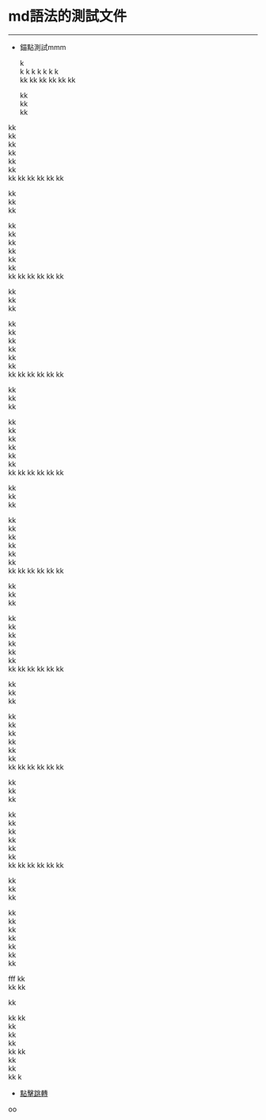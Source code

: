 # md語法的測試文件
---
* 錨點測試<span id="jump">mmm</span>











  k  
  k
  k
  k
  k
  k
  k
  k  
  kk
  kk kk
  kk
  kk
  kk  

  kk  
  kk  
  kk  
  >

kk  
kk  
kk  
kk  
kk  
kk  
kk    kk kk
  kk
  kk
  kk  

  kk  
  kk  
  kk  
  >

kk  
kk  
kk  
kk  
kk  
kk  
kk    kk kk
  kk
  kk
  kk  

  kk  
  kk  
  kk  
  >

kk  
kk  
kk  
kk  
kk  
kk  
kk    kk kk
  kk
  kk
  kk  

  kk  
  kk  
  kk  
  >

kk  
kk  
kk  
kk  
kk  
kk  
kk    kk kk
  kk
  kk
  kk  

  kk  
  kk  
  kk  
  >

kk  
kk  
kk  
kk  
kk  
kk  
kk    kk kk
  kk
  kk
  kk  

  kk  
  kk  
  kk  
  >

kk  
kk  
kk  
kk  
kk  
kk  
kk    kk kk
  kk
  kk
  kk  

  kk  
  kk  
  kk  
  >

kk  
kk  
kk  
kk  
kk  
kk  
kk    kk kk
  kk
  kk
  kk  

  kk  
  kk  
  kk  
  >

kk  
kk  
kk  
kk  
kk  
kk  
kk    kk kk
  kk
  kk
  kk  

  kk  
  kk  
  kk  
  >

kk  
kk  
kk  
kk  
kk  
kk  
kk  
























  fff
  kk  
  kk
  kk  

  kk  

  kk
  kk  
  kk  
  kk  
  kk  
  kk
    kk  
kk  
kk  
kk  k
* [點擊跳轉](#jump)

oo
